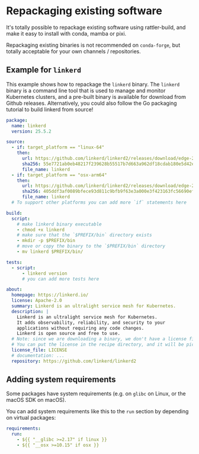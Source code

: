 # Repackaging existing software

It's totally possible to repackage existing software using rattler-build, and make it easy to install
with conda, mamba or pixi.

Repackaging existing binaries is not recommended on `conda-forge`, but totally acceptable for your own channels / repositories.

## Example for `linkerd`

This example shows how to repackage the `linkerd` binary. The `linkerd` binary is a command line tool that is used to manage and monitor Kubernetes clusters, and a pre-built binary is available for download from Github releases. Alternatively, you could also follow the Go packaging tutorial to build linkerd from source!

```yaml
package:
  name: linkerd
  version: 25.5.2

source:
  - if: target_platform == "linux-64"
    then:
      url: https://github.com/linkerd/linkerd2/releases/download/edge-25.5.2/linkerd2-cli-edge-25.5.2-linux-amd64
      sha256: 55e7721ab0eb48217f239628b55517b7d663a962df18cdab180e5d42e45f83cb
      file_name: linkerd
  - if: target_platform == "osx-arm64"
    then:
      url: https://github.com/linkerd/linkerd2/releases/download/edge-25.5.2/linkerd2-cli-edge-25.5.2-darwin-arm64
      sha256: 405ddf3af0089bfece93d811c9bfb9f63e3a000e3f423163fc56690ef4d427cf
      file_name: linkerd
  # To support other platforms you can add more `if` statements here

build:
  script:
    # make linkerd binary executable
    - chmod +x linkerd
    # make sure that the `$PREFIX/bin` directory exists
    - mkdir -p $PREFIX/bin
    # move or copy the binary to the `$PREFIX/bin` directory
    - mv linkerd $PREFIX/bin/

tests:
  - script:
      - linkerd version
      # you can add more tests here

about:
  homepage: https://linkerd.io/
  license: Apache-2.0
  summary: Linkerd is an ultralight service mesh for Kubernetes.
  description: |
    Linkerd is an ultralight service mesh for Kubernetes.
    It adds observability, reliability, and security to your
    applications without requiring any code changes.
    Linkerd is open source and free to use.
  # Note: since we are downloading a binary, we don't have a license file.
  # You can put the license in the recipe directory, and it will be picked up from there.
  license_file: LICENSE
  # documentation: ...
  repository: https://github.com/linkerd/linkerd2
```

## Adding system requirements

Some packages have system requirements (e.g. on `glibc` on Linux, or the macOS SDK on macOS).

You can add system requirements like this to the `run` section by depending on virtual packages:

```yaml
requirements:
  run:
    - ${{ "__glibc >=2.17" if linux }}
    - ${{ "__osx >=10.15" if osx }}
```

